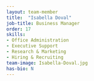 ```yaml
---
layout: team-member
title:  "Isabella Doval"
job-title: Business Manager
order: 17
skills:
- Office Administration
- Executive Support
- Research & Marketing
- Hiring & Recruiting
team-image: Isabella-Doval.jpg
has-bio: N
---
```

